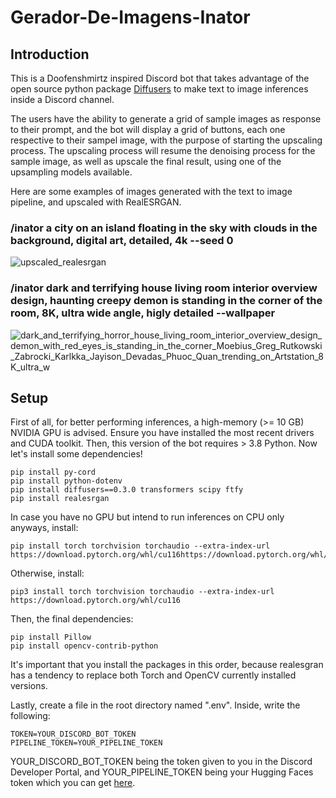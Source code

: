 # Gerador-De-Imagens-Inator

## Introduction

This is a Doofenshmirtz inspired Discord bot that takes advantage of the open source python package [Diffusers](https://huggingface.co/blog/stable_diffusion) to make text to image inferences inside a Discord channel.

The users have the ability to generate a grid of sample images as response to their prompt, and the bot will display a grid of buttons, each one respective to their sampel image, with the purpose of starting the upscaling process. The upscaling process will resume the denoising process for the sample image, as well as upscale the final result, using one of the upsampling models available.

Here are some examples of images generated with the text to image pipeline, and upscaled with RealESRGAN.

### /inator a city on an island floating in the sky with clouds in the background, digital art, detailed, 4k --seed 0
![upscaled_realesrgan](https://user-images.githubusercontent.com/75852333/193890780-5c0e6340-e3f7-4fd0-abd0-5e8b2e693393.png)

### /inator dark and terrifying house living room interior overview design, haunting creepy demon is standing in the corner of the room, 8K, ultra wide angle, higly detailed --wallpaper
![dark_and_terrifying_horror_house_living_room_interior_overview_design_demon_with_red_eyes_is_standing_in_the_corner_Moebius_Greg_Rutkowski_Zabrocki_Karlkka_Jayison_Devadas_Phuoc_Quan_trending_on_Artstation_8K_ultra_w](https://user-images.githubusercontent.com/75852333/193911347-d47713c7-9775-40d9-a041-77814f5dac5d.png)




## Setup

First of all, for better performing inferences, a high-memory (>= 10 GB) NVIDIA GPU is advised. Ensure you have installed the most recent drivers and CUDA toolkit. Then, this version of the bot requires > 3.8 Python. Now let's install some dependencies!

```
pip install py-cord
pip install python-dotenv
pip install diffusers==0.3.0 transformers scipy ftfy
pip install realesrgan
```

In case you have no GPU but intend to run inferences on CPU only anyways, install:

```
pip install torch torchvision torchaudio --extra-index-url https://download.pytorch.org/whl/cu116https://download.pytorch.org/whl/cpu
```

Otherwise, install:

```
pip3 install torch torchvision torchaudio --extra-index-url https://download.pytorch.org/whl/cu116
```

Then, the final dependencies:

```
pip install Pillow
pip install opencv-contrib-python
```

It's important that you install the packages in this order, because realesgran has a tendency to replace both Torch and OpenCV currently installed versions.

Lastly, create a file in the root directory named ".env". Inside, write the following:

```
TOKEN=YOUR_DISCORD_BOT_TOKEN
PIPELINE_TOKEN=YOUR_PIPELINE_TOKEN
```

YOUR_DISCORD_BOT_TOKEN being the token given to you in the Discord Developer Portal, and YOUR_PIPELINE_TOKEN being your Hugging Faces token which you can get [here](https://huggingface.co/docs/hub/security-tokens).
